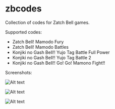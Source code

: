 # zbcodes
Collection of codes for Zatch Bell games.


Supported codes:

- Zatch Bell! Mamodo Fury
- Zatch Bell! Mamodo Battles
- Konjiki no Gash Bell!! Yujo Tag Battle Full Power
- Konjiki no Gash Bell!! Yujo Tag Battle 2
- Konjiki no Gash Bell!! Go! Go! Mamono Fight!!


Screenshots:

![Alt text](https://user-images.githubusercontent.com/6880539/157973614-d6df6e62-38e8-4fd0-938f-2c566590dcb8.png?raw=true "P2 costumes")

![Alt text](https://user-images.githubusercontent.com/6880539/157974135-5c19bf6a-04fd-4f5f-aaca-e58b57c857f8.jpg?raw=true "Character Loader")

![Alt text](https://user-images.githubusercontent.com/6880539/157974156-a37cb8f7-83aa-4329-827e-5005c90c9754.jpg?raw=true "MOONJUMP")
